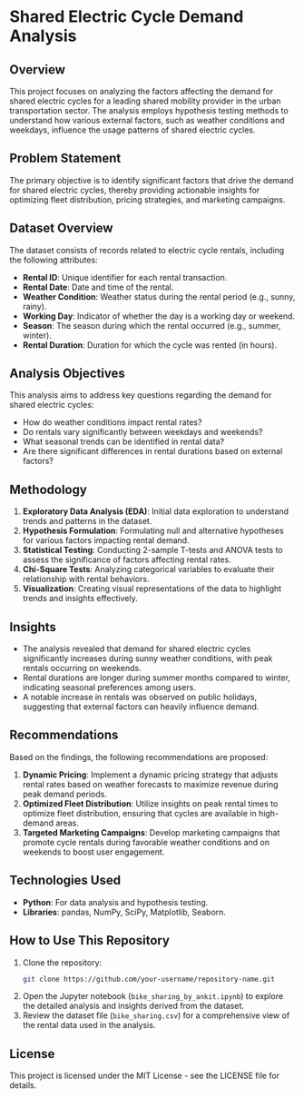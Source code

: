 # Shared Electric Cycle Demand Analysis

## Overview
This project focuses on analyzing the factors affecting the demand for shared electric cycles for a leading shared mobility provider in the urban transportation sector. The analysis employs hypothesis testing methods to understand how various external factors, such as weather conditions and weekdays, influence the usage patterns of shared electric cycles.

## Problem Statement
The primary objective is to identify significant factors that drive the demand for shared electric cycles, thereby providing actionable insights for optimizing fleet distribution, pricing strategies, and marketing campaigns.

## Dataset Overview
The dataset consists of records related to electric cycle rentals, including the following attributes:
- **Rental ID**: Unique identifier for each rental transaction.
- **Rental Date**: Date and time of the rental.
- **Weather Condition**: Weather status during the rental period (e.g., sunny, rainy).
- **Working Day**: Indicator of whether the day is a working day or weekend.
- **Season**: The season during which the rental occurred (e.g., summer, winter).
- **Rental Duration**: Duration for which the cycle was rented (in hours).

## Analysis Objectives
This analysis aims to address key questions regarding the demand for shared electric cycles:
- How do weather conditions impact rental rates?
- Do rentals vary significantly between weekdays and weekends?
- What seasonal trends can be identified in rental data?
- Are there significant differences in rental durations based on external factors?

## Methodology
1. **Exploratory Data Analysis (EDA)**: Initial data exploration to understand trends and patterns in the dataset.
2. **Hypothesis Formulation**: Formulating null and alternative hypotheses for various factors impacting rental demand.
3. **Statistical Testing**: Conducting 2-sample T-tests and ANOVA tests to assess the significance of factors affecting rental rates.
4. **Chi-Square Tests**: Analyzing categorical variables to evaluate their relationship with rental behaviors.
5. **Visualization**: Creating visual representations of the data to highlight trends and insights effectively.

## Insights
- The analysis revealed that demand for shared electric cycles significantly increases during sunny weather conditions, with peak rentals occurring on weekends.
- Rental durations are longer during summer months compared to winter, indicating seasonal preferences among users.
- A notable increase in rentals was observed on public holidays, suggesting that external factors can heavily influence demand.

## Recommendations
Based on the findings, the following recommendations are proposed:
1. **Dynamic Pricing**: Implement a dynamic pricing strategy that adjusts rental rates based on weather forecasts to maximize revenue during peak demand periods.
2. **Optimized Fleet Distribution**: Utilize insights on peak rental times to optimize fleet distribution, ensuring that cycles are available in high-demand areas.
3. **Targeted Marketing Campaigns**: Develop marketing campaigns that promote cycle rentals during favorable weather conditions and on weekends to boost user engagement.

## Technologies Used
- **Python**: For data analysis and hypothesis testing.
- **Libraries**: pandas, NumPy, SciPy, Matplotlib, Seaborn.

## How to Use This Repository
1. Clone the repository:
   ```bash
   git clone https://github.com/your-username/repository-name.git
   ```
2. Open the Jupyter notebook (`bike_sharing_by_ankit.ipynb`) to explore the detailed analysis and insights derived from the dataset.
3. Review the dataset file (`bike_sharing.csv`) for a comprehensive view of the rental data used in the analysis.

## License
This project is licensed under the MIT License - see the LICENSE file for details.
